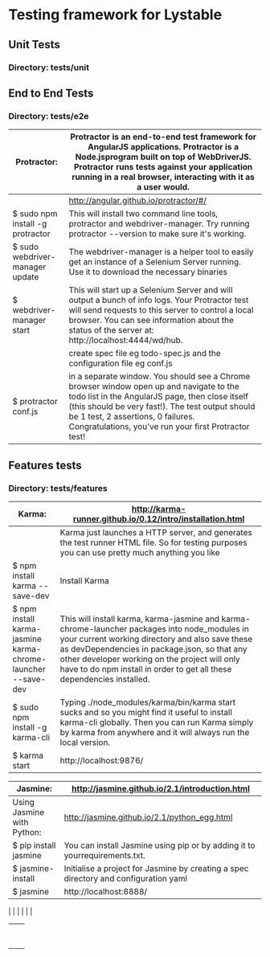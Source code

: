 # Testing framework for Lystable

## Unit Tests

### Directory: tests/unit

## End to End Tests

### Directory: tests/e2e

| Protractor:  | Protractor is an end-to-end test framework for AngularJS applications. Protractor is a Node.jsprogram built on top of WebDriverJS. Protractor runs tests against your application running in a real browser, interacting with it as a user would. |
|--|--|
|  | http://angular.github.io/protractor/#/ |
| $ sudo npm install -g protractor | This will install two command line tools, protractor and webdriver-manager. Try running protractor --version to make sure it's working. |
| $  sudo webdriver-manager update | The webdriver-manager is a helper tool to easily get an instance of a Selenium Server running. Use it to download the necessary binaries |
| $  webdriver-manager start | This will start up a Selenium Server and will output a bunch of info logs. Your Protractor test will send requests to this server to control a local browser. You can see information about the status of the server at:  http://localhost:4444/wd/hub. |
|  | create spec file eg  todo-spec.js and the configuration file eg conf.js |
| $ protractor conf.js | in a separate window.  You should see a Chrome browser window open up and navigate to the todo list in the AngularJS page, then close itself (this should be very fast!). The test output should be 1 test, 2 assertions, 0 failures. Congratulations, you've run your first Protractor test! |


## Features tests

### Directory: tests/features






| Karma:                         | http://karma-runner.github.io/0.12/intro/installation.html |
|--------------------------------|------------------------------------------------------------|
|  | Karma just launches a HTTP server, and generates the test runner HTML file. So for testing purposes you can use pretty much anything you like |                                              |
| $ npm install karma --save-dev  | Install Karma                                              |
| $ npm install karma-jasmine karma-chrome-launcher --save-dev  | This will install karma, karma-jasmine and karma-chrome-launcher packages into node_modules in your current working directory and also save these as devDependencies in package.json, so that any other developer working on the project will only have to do npm install in order to get all these dependencies installed. |
| $ sudo npm install -g karma-cli  | Typing ./node_modules/karma/bin/karma start sucks and so you might find it useful to install karma-cli globally.  Then you can run Karma simply by karma from anywhere and it will always run the local version. |
| $  karma start  | http://localhost:9876/ |


| Jasmine:  | http://jasmine.github.io/2.1/introduction.html |
|--|--|
| Using Jasmine with Python: | http://jasmine.github.io/2.1/python_egg.html |
| $ pip install jasmine | You can install Jasmine using pip or by adding it to yourrequirements.txt. |
| $  jasmine-install | Initialise a project for Jasmine by creating a spec directory and configuration yaml |
| $  jasmine | http://localhost:8888/ |

|  |  |
|  |  |










[protractor]: https://github.com/angular/protractor
[jasmine]: http://pivotal.github.com/jasmine/
[karma]: http://karma-runner.github.io

|  |  |
|--|--|
|  |  |
|  |  |
|  |  |
|  |  |
|  |  |
|  |  |
|  |  |
|  |  |



